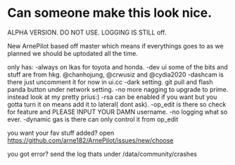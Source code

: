# Can someone make this look nice. 

ALPHA VERSION. DO NOT USE. LOGGING IS STILL off.

New ArnePilot based off master which means if everythings goes to as we planned we should be uptodated all the time.

only has:
  -always on lkas for toyota and honda.
  -dev ui some of the bits and stuff are from hkg. @chanhojung, @crwusiz and @cydia2020
  -dashcam is there just uncomment it for now in ui.cc
  -dark setting. git pull and flash panda button under network setting.
  -no more nagging to upgrade to prime. instead look at my pretty prius:)
  -rsa can be enabled if you want but you gotta turn it on means add it to lateral( dont ask).
  -op_edit is there so check for feature and PLEASE INPUT YOUR DAMN username.
  -no logging what so ever.
  -dynamic gas is there can only control it from op_edit


you want your fav stuff added?
 open https://github.com/arne182/ArnePilot/issues/new/choose


you got error? send the log thats under /data/community/crashes
